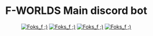 <h1 align="center">F-WORLDS Main discord bot</h1>

<p align="center">
<a href="#"><img alt="Foks_f ;)" src="https://img.shields.io/github/last-commit/Foksif/F-WORLDS-Verify/main?color=green&style=for-the-badge"></a>
<a href="#"><img alt="Foks_f ;)" src="https://img.shields.io/badge/Author-Foks__f-ed5f00?style=for-the-badge"></a>
<a href="#"><img alt="Foks_f ;)" src="https://img.shields.io/static/v1?label=license&message=MIT&color=%23ac00b5&style=for-the-badge"></a>
<a href="#"><img alt="Foks_f ;)" src="https://img.shields.io/badge/Python-3-2ea44f?style=for-the-badge"></a>
  
